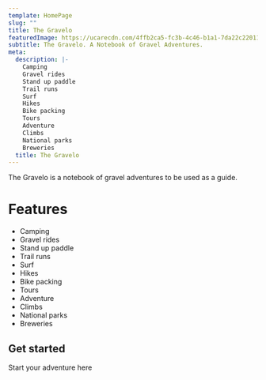 ```yaml
---
template: HomePage
slug: ""
title: The Gravelo
featuredImage: https://ucarecdn.com/4ffb2ca5-fc3b-4c46-b1a1-7da22c22011c/
subtitle: The Gravelo. A Notebook of Gravel Adventures.
meta:
  description: |-
    Camping
    Gravel rides
    Stand up paddle
    Trail runs
    Surf
    Hikes
    Bike packing
    Tours
    Adventure
    Climbs
    National parks
    Breweries
  title: The Gravelo
---
```

The Gravelo is a notebook of gravel adventures to be used as a guide.

# Features

* Camping
* Gravel rides
* Stand up paddle
* Trail runs
* Surf
* Hikes
* Bike packing
* Tours
* Adventure
* Climbs
* National parks
* Breweries

## Get started

Start your adventure here[](https://www.netlifycms.org/docs/)